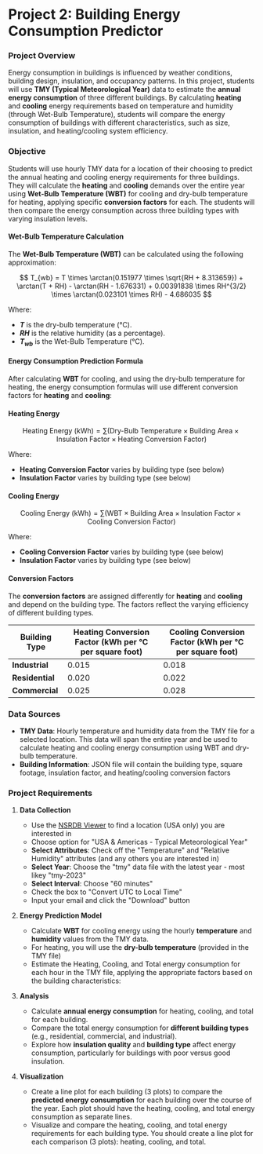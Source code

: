 # **Project 2: Building Energy Consumption Predictor**

### **Project Overview**
Energy consumption in buildings is influenced by weather conditions, building design, insulation, and occupancy patterns. In this project, students will use **TMY (Typical Meteorological Year)** data to estimate the **annual energy consumption** of three different buildings. By calculating **heating** and **cooling** energy requirements based on temperature and humidity (through Wet-Bulb Temperature), students will compare the energy consumption of buildings with different characteristics, such as size, insulation, and heating/cooling system efficiency.

### **Objective**
Students will use hourly TMY data for a location of their choosing to predict the annual heating and cooling energy requirements for three buildings. They will calculate the **heating** and **cooling** demands over the entire year using **Wet-Bulb Temperature (WBT)** for cooling and dry-bulb temperature for heating, applying specific **conversion factors** for each. The students will then compare the energy consumption across three building types with varying insulation levels.

#### **Wet-Bulb Temperature Calculation**
The **Wet-Bulb Temperature (WBT)** can be calculated using the following approximation:

$$
T_{wb} = T \times \arctan(0.151977 \times \sqrt{RH + 8.313659}) + \arctan(T + RH) - \arctan(RH - 1.676331) + 0.00391838 \times RH^{3/2} \times \arctan(0.023101 \times RH) - 4.686035
$$

Where:
- **$T$** is the dry-bulb temperature (°C).
- **$RH$** is the relative humidity (as a percentage).
- **$T_{wb}$** is the Wet-Bulb Temperature (°C).

#### **Energy Consumption Prediction Formula**
After calculating **WBT** for cooling, and using the dry-bulb temperature for heating, the energy consumption formulas will use different conversion factors for **heating** and **cooling**:

#### **Heating Energy**
$$
\text{Heating Energy (kWh)} = \sum \left(\text{Dry-Bulb Temperature} \times \text{Building Area} \times \text{Insulation Factor} \times \text{Heating Conversion Factor}\right)
$$

Where:
- **Heating Conversion Factor** varies by building type (see below)
- **Insulation Factor** varies by building type (see below)
  
#### **Cooling Energy**
$$
\text{Cooling Energy (kWh)} = \sum \left(\text{WBT} \times \text{Building Area} \times \text{Insulation Factor} \times \text{Cooling Conversion Factor}\right)
$$

Where:
- **Cooling Conversion Factor** varies by building type (see below)
- **Insulation Factor** varies by building type (see below)

#### **Conversion Factors**
The **conversion factors** are assigned differently for **heating** and **cooling** and depend on the building type. The factors reflect the varying efficiency of different building types.

| Building Type   | Heating Conversion Factor (kWh per °C per square foot) | Cooling Conversion Factor (kWh per °C per square foot) |
|-----------------|--------------------------------------------------------|-------------------------------------------------------|
| **Industrial**   | 0.015                                                  | 0.018                                                 |
| **Residential**  | 0.020                                                  | 0.022                                                 |
| **Commercial**   | 0.025                                                  | 0.028                                                 |

### **Data Sources**
- **TMY Data**: Hourly temperature and humidity data from the TMY file for a selected location. This data will span the entire year and be used to calculate heating and cooling energy consumption using WBT and dry-bulb temperature.
- **Building Information**: JSON file will contain the building type, square footage, insulation factor, and heating/cooling conversion factors

### **Project Requirements**
1. **Data Collection**
   - Use the [NSRDB Viewer](https://nsrdb.nrel.gov/data-viewer) to find a location (USA only) you are interested in
   - Choose option for "USA & Americas - Typical Meteorological Year"
   - **Select Attributes**: Check off the "Temperature" and "Relative Humidity" attributes (and any others you are interested in)
   - **Select Year**: Choose the "tmy" data file with the latest year - most likey "tmy-2023"
   - **Select Interval**: Choose "60 minutes"
   - Check the box to "Convert UTC to Local Time"
   - Input your email and click the "Download" button
  
2. **Energy Prediction Model**
   - Calculate **WBT** for cooling energy using the hourly **temperature** and **humidity** values from the TMY data.
   - For heating, you will use the **dry-bulb temperature** (provided in the TMY file)
   - Estimate the Heating, Cooling, and Total energy consumption for each hour in the TMY file, applying the appropriate factors based on the building characteristics:

3. **Analysis**
   - Calculate **annual energy consumption** for heating, cooling, and total for each building.
   - Compare the total energy consumption for **different building types** (e.g., residential, commercial, and industrial).
   - Explore how **insulation quality** and **building type** affect energy consumption, particularly for buildings with poor versus good insulation.

4. **Visualization**
   - Create a line plot for each building (3 plots) to compare the **predicted energy consumption** for each building over the course of the year. Each plot should have the heating, cooling, and total energy consumption as separate lines. 
   - Visualize and compare the heating, cooling, and total energy requirements for each building type. You should create a line plot for each comparison (3 plots): heating, cooling, and total.
